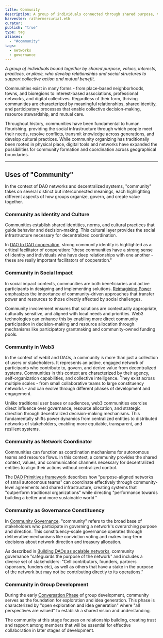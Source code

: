 ```yaml
---
title: Community
description: A group of individuals connected through shared purpose, values, or interests who actively participate in coordination, governance, and resource allocation in decentralized systems.
harvester: rathermercurial.eth
curator: 
publish: "true"
type: tag
aliases:
  - "#community"
tags:
  - networks
  - governance
---
```


*A group of individuals bound together by shared purpose, values, interests, practices, or place, who develop relationships and social structures to support collective action and mutual benefit.*

Communities exist in many forms - from place-based neighborhoods, towns, and bioregions to interest-based associations, professional networks, and digital collectives. Regardless of their form, thriving communities are characterized by meaningful relationships, shared identity, and participatory processes that enable collective decision-making, resource stewardship, and mutual care.

Throughout history, communities have been fundamental to human flourishing, providing the social infrastructure through which people meet their needs, resolve conflicts, transmit knowledge across generations, and develop cultural practices. While community organizing has traditionally been rooted in physical place, digital tools and networks have expanded the possibilities for community formation and coordination across geographical boundaries.

---

## Uses of "Community"

In the context of DAO networks and decentralized systems, "community" takes on several distinct but interconnected meanings, each highlighting different aspects of how groups organize, govern, and create value together.

### Community as Identity and Culture

Communities establish shared identities, norms, and cultural practices that guide behavior and decision-making. This cultural layer provides the social infrastructure necessary for decentralized coordination.

In [DAO to DAO cooperation](artifacts/articles/governance-for-better-futures%201/Governance%20for%20better%20futures%20-%20DAO%202%20DAO%20Co-operation.md), strong community identity is highlighted as a critical facilitator of cooperation: "these communities have a strong sense of identity and individuals who have deep relationships with one another - these are really important facilitators of cooperation."

### Community in Social Impact

In social impact contexts, communities are both beneficiaries and active participants in designing and implementing solutions. [Reimagining Power](artifacts/articles/Reimagining%2520Power%2520-%2520How%2520Web3%2520Can%2520Transform%2520Impact.md#) emphasizes the importance of community-driven approaches that transfer power and resources to those directly affected by social challenges.

Community involvement ensures that solutions are contextually appropriate, culturally sensitive, and aligned with local needs and priorities. Web3 technologies can enhance this by enabling more direct community participation in decision-making and resource allocation through mechanisms like participatory grantmaking and community-owned funding pools.

### Community in Web3

In the context of web3 and DAOs, a community is more than just a collection of users or stakeholders. It represents an active, engaged network of participants who contribute to, govern, and derive value from decentralized systems. Communities in this context are characterized by their agency, self-organization capabilities, and collective intelligence. They exist across multiple scales - from small collaborative teams to large constituency networks - and can evolve through different phases of development and engagement.

Unlike traditional user bases or audiences, web3 communities exercise direct influence over governance, resource allocation, and strategic direction through decentralized decision-making mechanisms. This fundamentally shifts power dynamics from centralized entities to distributed networks of stakeholders, enabling more equitable, transparent, and resilient systems.

### Community as Network Coordinator

Communities can function as coordination mechanisms for autonomous teams and resource flows. In this context, a community provides the shared context, values, and communication channels necessary for decentralized entities to align their actions without centralized control.

The [DAO Primitives framework](notes/dao-primitives/index.md#) describes how "purpose-aligned networks of small autonomous teams" can coordinate effectively through community-level agreements and shared infrastructure, creating systems that "outperform traditional organizations" while directing "performance towards building a better and more sustainable world."

### Community as Governance Constituency

In [Community Governance](artifacts/patterns/community-governance.md#), "community" refers to the broad base of stakeholders who participate in governing a network's overarching purpose and direction. This constituency-scale governance operates through deliberative mechanisms like conviction voting and makes long-term decisions about network direction and treasury allocation.

As described in [Building DAOs as scalable networks](artifacts/articles/network-evolution%201/Building%20DAOs%20as%20scalable%20networks.md), community governance "safeguards the purpose of the network" and includes a diverse set of stakeholders: "Cell contributors, founders, partners (sponsors, funders etc), as well as others that have a stake in the purpose of the network but may not be contributing directly to its operations."

### Community in Group Development

During the early [Conversation Phase](artifacts/guides/dao-primitives-framework/group-phase/conversation-phase.md#) of group development, community serves as the foundation for exploration and idea generation. This phase is characterized by "open exploration and idea generation" where "all perspectives are valued" to establish a shared vision and understanding.

The community at this stage focuses on relationship building, creating trust and rapport among members that will be essential for effective collaboration in later stages of development.